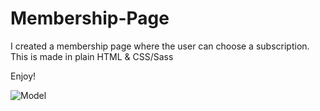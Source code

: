 # Membership-Page
I created a membership page where the user can choose a subscription. This is made in plain HTML & CSS/Sass

Enjoy!

![Model](https://github.com/JPereyra7/Membership-Page/blob/main/img/Sk%C3%A4rmbild%202023-10-21%20013457.png)